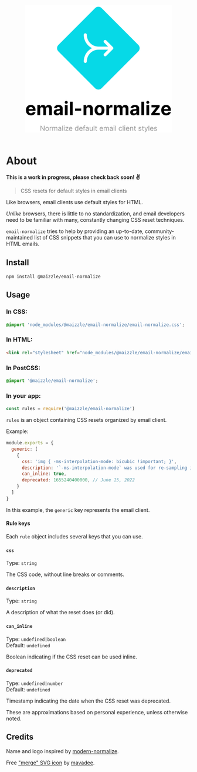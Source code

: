 <div align="center">
    <img src="media/logo.svg" alt="email-normalize" width="400">
    <br>
    <br>
</div>

# About

**This is a work in progress, please check back soon! ✌**

> CSS resets for default styles in email clients

Like browsers, email clients use default styles for HTML.

_Unlike_ browsers, there is little to no standardization, and email developers need to be familiar with many, constantly changing CSS reset techniques.

`email-normalize` tries to help by providing an up-to-date, community-maintained list of CSS snippets that you can use to normalize styles in HTML emails.

## Install

```sh
npm install @maizzle/email-normalize
```

## Usage

### In CSS:

```css
@import 'node_modules/@maizzle/email-normalize/email-normalize.css';
```

### In HTML:

```html
<link rel="stylesheet" href="node_modules/@maizzle/email-normalize/email-normalize.css">
```

### In PostCSS:

```css
@import '@maizzle/email-normalize';
```

### In your app:

```js
const rules = require('@maizzle/email-normalize')
```

`rules` is an object containing CSS resets organized by email client.

Example:

```js
module.exports = {
  generic: [
    {
      css: 'img { -ms-interpolation-mode: bicubic !important; }',
      description: '`-ms-interpolation-mode` was used for re-sampling images that needed to stretch. Since IE8, this has been set as `bicubic`. This now only works in IE11, which also has a default of `bicubic`. Outlook also has `bicubic` set as default.',
      can_inline: true,
      deprecated: 1655240400000, // June 15, 2022
    }
  ]
}
```

In this example, the `generic` key represents the email client.

#### Rule keys

Each `rule` object includes several keys that you can use.

#### `css`

Type: `string`

The CSS code, without line breaks or comments.

#### `description`

Type: `string`

A description of what the reset does (or did).

#### `can_inline`

Type: `undefined|boolean`\
Default: `undefined`

Boolean indicating if the CSS reset can be used inline.

#### `deprecated`

Type: `undefined|number`\
Default: `undefined`

Timestamp indicating the date when the CSS reset was deprecated.

These are approximations based on personal experience, unless otherwise noted.

## Credits

Name and logo inspired by [modern-normalize](https://github.com/sindresorhus/modern-normalize/).

Free ["merge" SVG icon](https://www.flaticon.com/free-icon/merge_3580192) by [mavadee](https://www.flaticon.com/authors/mavadee).
